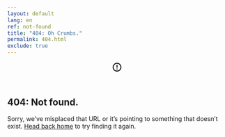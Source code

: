 ```yaml
---
layout: default
lang: en
ref: not-found
title: "404: Oh Crumbs."
permalink: 404.html
exclude: true
---
```


<article class="content page">
	<header class="content-header">
		<svg class="content-icon" xmlns="http://www.w3.org/2000/svg" width="24" height="24" viewBox="0 0 24 24"><path d="M11 15h2v2h-2zm0-8h2v6h-2zm.99-5C6.47 2 2 6.48 2 12s4.47 10 9.99 10C17.52 22 22 17.52 22 12S17.52 2 11.99 2zM12 20c-4.42 0-8-3.58-8-8s3.58-8 8-8 8 3.58 8 8-3.58 8-8 8z"/></svg>
	</header>
	<div class="content-style">
		<h2>404: Not found.</h2>
		<p>Sorry, we’ve misplaced that URL or it’s pointing to something that doesn’t exist. <a href="{{ site.url }}{{ site.baseurl }}">Head back home</a> to try finding it again.</p>
	</div>
</article>
